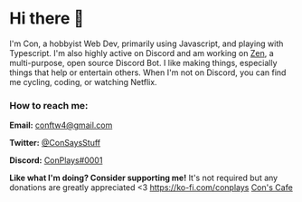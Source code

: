 # Hi there 👋

I'm Con, a hobbyist Web Dev, primarily using Javascript, and playing with Typescript. I'm also highly active on Discord and am working on [Zen](https://www.youtube.com/watch?v=xvz7nTbS_C0), a multi-purpose, open source Discord Bot. I like making things, especially things that help or entertain others. When I'm not on Discord, you can find me cycling, coding, or watching Netflix.

### How to reach me:

**Email:** conftw4@gmail.com

**Twitter:** [@ConSaysStuff](https://twitter.com/ConSaysStuff)

**Discord:** [ConPlays#0001](https://discord.com/users/576665068763086848)

**Like what I'm doing? Consider supporting me!**
It's not required but any donations are greatly appreciated <3 
https://ko-fi.com/conplays
[Con's Cafe](https://discord.gg/sXpza6a3aA)

